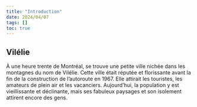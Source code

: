 ```yaml
---
title: "Introduction"
date: 2024/04/07
tags: []
toc: true
---
```


## Vilélie

À une heure trente de Montréal, se trouve une petite ville nichée dans les montagnes du nom de Vilélie. Cette ville était réputée et
florissante avant la fin de la construction de l’autoroute en 1967. Elle attirait les touristes, les amateurs de plein air et les vacanciers. Aujourd’hui, la population y est vieillissante et déclinante, mais ses fabuleux paysages et son isolement attirent encore des gens.


